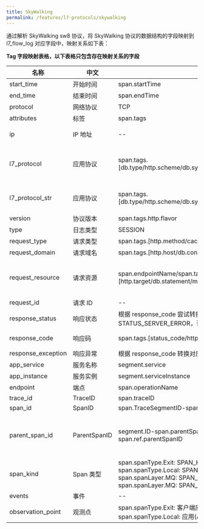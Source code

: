 ```yaml
---
title: SkyWalking
permalink: /features/l7-protocols/skywalking
---
```


通过解析 SkyWalking sw8 协议，将 SkyWalking 协议的数据结构的字段映射到 l7_flow_log 对应字段中，映射关系如下表：

**Tag 字段映射表格，以下表格只包含存在映射关系的字段**

| 名称               | 中文         | SkyWalking 数据结构                                                                                                                                                                                                                             | 描述                                                                                           |
| ------------------ | ------------ | ----------------------------------------------------------------------------------------------------------------------------------------------------------------------------------------------------------------------------------------------- | ---------------------------------------------------------------------------------------------- |
| start_time         | 开始时间     | span.startTime                                                                                                                                                                                                                                  | --                                                                                             |
| end_time           | 结束时间     | span.endTime                                                                                                                                                                                                                                    | --                                                                                             |
| protocol           | 网络协议     | TCP                                                                                                                                                                                                                                             | 固定枚举值                                                                                     |
| attributes         | 标签         | span.tags                                                                                                                                                                                                                                       | --                                                                                             |
| ip                 | IP 地址      | --                                                                                                                                                                                                                                              | 从上游 SkyWalking Agent 发送数据源获取                                                         |
| l7_protocol        | 应用协议     | span.tags.[db.type/http.scheme/db.system/rpc.system/messaging.system/messaging.protocol]                                                                                                                                                        | 如果有任何 `http.` 开头的 tags，则标记为 HTTP 协议，否则尝试从 span.tags 中获取                |
| l7_protocol_str    | 应用协议     | span.tags.[db.type/http.scheme/db.system/rpc.system/messaging.system/messaging.protocol]                                                                                                                                                        | 先从 l7_protocol 中尝试转换为描述，如果无法转换则直接记录为 tag value                          |
| version            | 协议版本     | span.tags.http.flavor                                                                                                                                                                                                                           | --                                                                                             |
| type               | 日志类型     | SESSION                                                                                                                                                                                                                                         | 固定枚举值                                                                                     |
| request_type       | 请求类型     | span.tags.[http.method/cache.cmd/db.operation/rpc.method]                                                                                                                                                                                       | --                                                                                             |
| request_domain     | 请求域名     | span.tags.[http.host/db.connection_string]                                                                                                                                                                                                      | --                                                                                             |
| request_resource   | 请求资源     | span.endpointName/span.tags.[http.target/db.statement/messaging.url/rpc.service/cache.key]                                                                                                                                                      | span.tags.http.target 如果存在则读取，不存在则从 http.url 截断取, 仅提取域名之后的调用信息     |
| request_id         | 请求 ID      | --                                                                                                                                                                                                                                              |                                                                                                |
| response_status    | 响应状态     | 根据 response_code 尝试转换，若无法转换，获取 span.isError，若为 true: STATUS_SERVER_ERROR，否则 STATUS_SERVER_OK                                                                                                                               | --                                                                                             |
| response_code      | 响应码       | span.tags.[status_code/http.status_code/status.code]                                                                                                                                                                                            | 优先使用 span.tags.http.status_code                                                            |
| response_exception | 响应异常     | 根据 response_code 转换对应异常描述                                                                                                                                                                                                             | --                                                                                             |
| app_service        | 服务名称     | segment.service                                                                                                                                                                                                                                 | --                                                                                             |
| app_instance       | 服务实例     | segment.serviceInstance                                                                                                                                                                                                                         | --                                                                                             |
| endpoint           | 端点         | span.operationName                                                                                                                                                                                                                              | --                                                                                             |
| trace_id           | TraceID      | span.traceID                                                                                                                                                                                                                                    | --                                                                                             |
| span_id            | SpanID       | span.TraceSegmentID-span.spanID                                                                                                                                                                                                                 | --                                                                                             |
| parent_span_id     | ParentSpanID | segment.ID-span.parentSpanID/span.ref.parentTraceSegmentID-span.ref.parentSpanID                                                                                                                                                                | 优先 segment.ID-span.parentSpanID，若 span.parentSpanID = -1 则从 span.ref 中获取 ParentSpanID |
| span_kind          | Span 类型    | span.spanType.Exit: SPAN_KIND_CLIENT, span.spanType.Entry: SPAN_KIND_SERVER, span.spanType.Local: SPAN_KIND_INTERNAL, span.spanType.Entry && span.spanLayer.MQ: SPAN_KIND_CONSUMER, span.spanType.Exit && span.spanLayer.MQ: SPAN_KIND_PRODUCER | --                                                                                             |
| events             | 事件         | --                                                                                                                                                                                                                                              | --                                                                                             |
| observation_point  | 观测点       | span.spanType.Exit: 客户端应用(C-APP), span.spanType.Entry: 服务端应用(S-APP), span.spanType.Local: 应用(APP)                                                                                                                                   | --                                                                                             |
